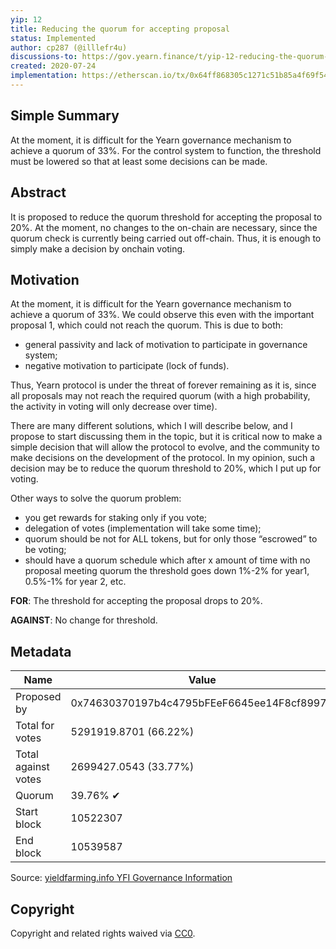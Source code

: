 ```yaml
---
yip: 12
title: Reducing the quorum for accepting proposal
status: Implemented
author: cp287 (@illlefr4u)
discussions-to: https://gov.yearn.finance/t/yip-12-reducing-the-quorum-for-accepting-proposal/578
created: 2020-07-24
implementation: https://etherscan.io/tx/0x64ff868305c1271c51b85a4f69f547f3137bebeae611eff1e0a2d86714469b77#
---
```


## Simple Summary

<!--"If you can't explain it simply, you don't understand it well enough." Simply describe the outcome the proposed changes intends to achieve. This should be non-technical and accessible to a casual community member.-->

At the moment, it is difficult for the Yearn governance mechanism to achieve a quorum of 33%. For the control system to function, the threshold must be lowered so that at least some decisions can be made.

## Abstract

<!--A short (~200 word) description of the proposed change, the abstract should clearly describe the proposed change. This is what *will* be done if the YIP is implemented, not *why* it should be done or *how* it will be done. If the YIP proposes deploying a new contract, write, "we propose to deploy a new contract that will do x".-->

It is proposed to reduce the quorum threshold for accepting the proposal to 20%.
At the moment, no changes to the on-chain are necessary, since the quorum check is currently being carried out off-chain. Thus, it is enough to simply make a decision by onchain voting.

## Motivation

<!--This is the problem statement. This is the *why* of the YIP. It should clearly explain *why* the current state of the protocol is inadequate.  It is critical that you explain *why* the change is needed, if the YIP proposes changing how something is calculated, you must address *why* the current calculation is innaccurate or wrong. This is not the place to describe how the YIP will address the issue!-->

At the moment, it is difficult for the Yearn governance mechanism to achieve a quorum of 33%. We could observe this even with the important proposal 1, which could not reach the quorum.
This is due to both:

- general passivity and lack of motivation to participate in governance system;
- negative motivation to participate (lock of funds).

Thus, Yearn protocol is under the threat of forever remaining as it is, since all proposals may not reach the required quorum (with a high probability, the activity in voting will only decrease over time).

There are many different solutions, which I will describe below, and I propose to start discussing them in the topic, but it is critical now to make a simple decision that will allow the protocol to evolve, and the community to make decisions on the development of the protocol.
In my opinion, such a decision may be to reduce the quorum threshold to 20%, which I put up for voting.

Other ways to solve the quorum problem:

- you get rewards for staking only if you vote;
- delegation of votes (implementation will take some time);
- quorum should be not for ALL tokens, but for only those “escrowed” to be voting;
- should have a quorum schedule which after x amount of time with no proposal meeting quorum the threshold goes down 1%-2% for year1, 0.5%-1% for year 2, etc.

**FOR**: The threshold for accepting the proposal drops to 20%.

**AGAINST**: No change for threshold.

## Metadata

| Name                | Value                                      |
| ------------------- | ------------------------------------------ |
| Proposed by         | 0x74630370197b4c4795bFEeF6645ee14F8cf8997D |
| Total for votes     | 5291919.8701 (66.22%)                      |
| Total against votes | 2699427.0543 (33.77%)                      |
| Quorum              | 39.76% ✔                                   |
| Start block         | 10522307                                   |
| End block           | 10539587                                   |

Source: [yieldfarming.info YFI Governance Information](https://yieldfarming.info/yearn/vote/)

## Copyright

Copyright and related rights waived via [CC0](https://creativecommons.org/publicdomain/zero/1.0/).
